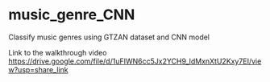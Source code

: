 # music_genre_CNN
Classify music genres using GTZAN dataset and CNN model

Link to the walkthrough video
https://drive.google.com/file/d/1uFIWN6cc5Jx2YCH9_ldMxnXtU2Kxy7EI/view?usp=share_link
